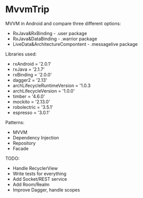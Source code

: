 # MvvmTrip
MVVM in Android and compare three different options:
<ul>
<li>RxJava&amp;RxBinding - .user package</li>
<li>RxJava&amp;DataBinding - .warrior package</li>
<li>LiveData&amp;ArchitectureCompontent - .messagelive package</li>
</ul>

Libraries used:
<ul>
  <li>rxAndroid = '2.0.1'</li>
  <li>rxJava = '2.1.7'</li>
      <li>rxBinding = '2.0.0'</li>
      <li>dagger2 = '2.13'</li>
      <li>archLifecycleRuntimeVersion = '1.0.3</li>
      <li>archLifecycleVersion = '1.0.0'</li>
      <li>timber = '4.6.0'</li>
      <li>mockito = '2.13.0'</li>
   <li>robolectric = '3.5.1'</li>
<li>espresso = '3.0.1'</li>
</ul>
 
Patterns:
    <ul>
  <li>MVVM</li>
  <li>Dependency Injection</li>
  <li>Repository</li>
      <li>Facade</li>
</ul>

TODO:
    <ul>
  <li>Handle RecyclerView</li>
  <li>Write tests for everything</li>
      <li>Add Socket/REST service</li>
        <li>Add Room/Realm</li>
          <li>Improve Dagger, handle scopes</li>
</ul>
